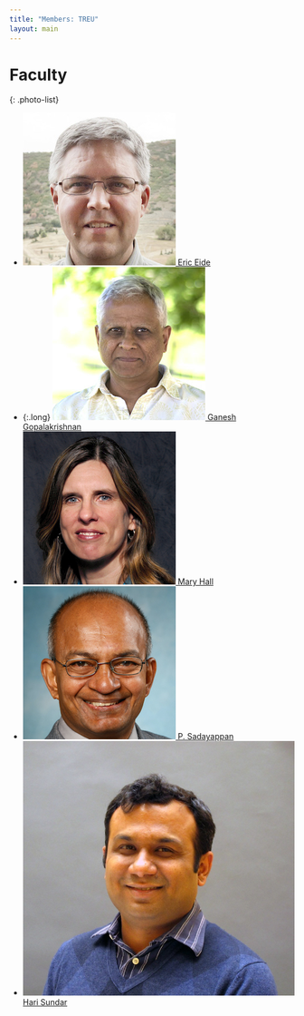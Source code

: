 ```yaml
---
title: "Members: TREU"
layout: main
---
```


# Faculty

{: .photo-list}
- [![Eric's photo](/photos/eeide.jpg) Eric Eide](https://www.cs.utah.edu/~eeide/)
- {:.long}
  [![Ganesh's photo](/photos/ganesh.jpg) Ganesh Gopalakrishnan](https://www.cs.utah.edu/~ganesh/)
- [![Mary's photo](/photos/mhall.jpg) Mary Hall](https://www.cs.utah.edu/~mhall/)
- [![Saday's photo](/photos/saday.jpg) P. Sadayappan](https://www.cs.utah.edu/~saday/)
- [![Hari's photo](/photos/hari.jpg) Hari Sundar](https://www.cs.utah.edu/~hari)



